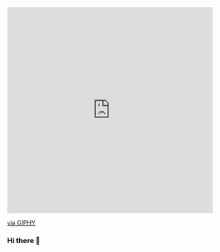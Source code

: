 <iframe src="https://giphy.com/embed/3oKIPbabJ7lMibF0CA" width="480" height="480" frameBorder="0" class="giphy-embed" allowFullScreen></iframe><p><a href="https://giphy.com/gifs/3oKIPbabJ7lMibF0CA">via GIPHY</a></p>

### Hi there 👋


<!--
**Vsevolod-IT/Vsevolod-IT** is a ✨ _special_ ✨ repository because its `README.md` (this file) appears on your GitHub profile.

Here are some ideas to get you started:

- 🔭 I’m currently working on ...
- 🌱 I’m currently learning ...
- 👯 I’m looking to collaborate on ...
- 🤔 I’m looking for help with ...
- 💬 Ask me about ...
- 📫 How to reach me: ...
- 😄 Pronouns: ...
- ⚡ Fun fact: ...
-->
